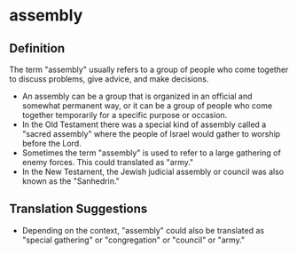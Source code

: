 # assembly

## Definition

The term "assembly" usually refers to a group of people who come together to discuss problems, give advice, and make decisions.

* An assembly can be a group that is organized in an official and somewhat permanent way, or it can be a group of people who come together temporarily for a specific purpose or occasion.
* In the Old Testament there was a special kind of assembly called a "sacred assembly" where the people of Israel would gather to worship before the Lord.
* Sometimes the term "assembly" is used to refer to a large gathering of enemy forces. This could translated as "army."
* In the New Testament, the Jewish judicial assembly or council was also known as the "Sanhedrin."


## Translation Suggestions



* Depending on the context, "assembly" could also be translated as "special gathering" or "congregation" or "council" or "army."